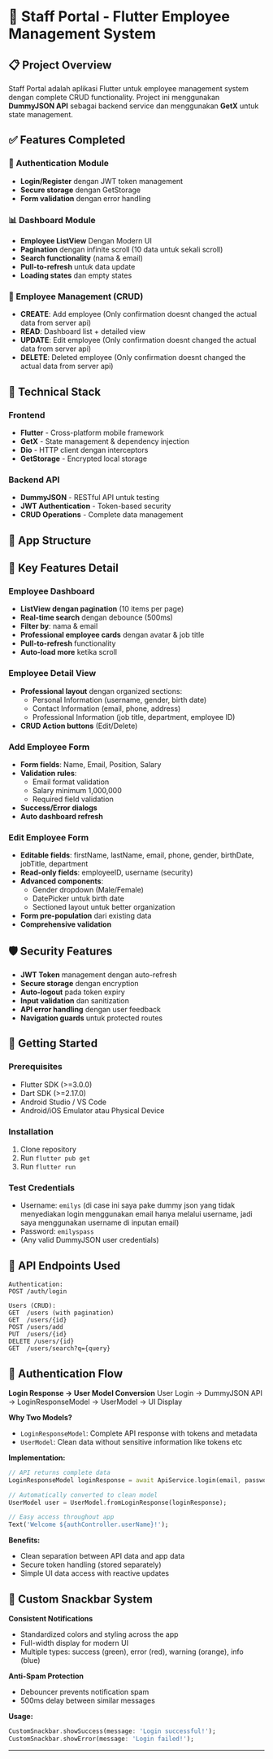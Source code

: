 # 🏢 Staff Portal - Flutter Employee Management System

## 📋 Project Overview

Staff Portal adalah aplikasi Flutter untuk employee management system dengan complete CRUD functionality. Project ini menggunakan **DummyJSON API** sebagai backend service dan menggunakan **GetX** untuk state management.

## ✅ Features Completed

### 🔐 Authentication Module
- **Login/Register** dengan JWT token management
- **Secure storage** dengan GetStorage
- **Form validation** dengan error handling

### 📊 Dashboard Module  
- **Employee ListView** Dengan Modern UI
- **Pagination** dengan infinite scroll (10 data untuk sekali scroll)
- **Search functionality** (nama & email)
- **Pull-to-refresh** untuk data update
- **Loading states** dan empty states

### 👤 Employee Management (CRUD)
- **CREATE**: Add employee (Only confirmation doesnt changed the actual data from server api)
- **READ**: Dashboard list + detailed view
- **UPDATE**: Edit employee (Only confirmation doesnt changed the actual data from server api)
- **DELETE**: Deleted employee (Only confirmation doesnt changed the actual data from server api)

## 🚀 Technical Stack

### Frontend
- **Flutter** - Cross-platform mobile framework
- **GetX** - State management & dependency injection
- **Dio** - HTTP client dengan interceptors
- **GetStorage** - Encrypted local storage

### Backend API
- **DummyJSON** - RESTful API untuk testing
- **JWT Authentication** - Token-based security
- **CRUD Operations** - Complete data management

## 📱 App Structure

## 🔧 Key Features Detail

### Employee Dashboard
- **ListView dengan pagination** (10 items per page)
- **Real-time search** dengan debounce (500ms)
- **Filter by**: nama & email
- **Professional employee cards** dengan avatar & job title
- **Pull-to-refresh** functionality
- **Auto-load more** ketika scroll

### Employee Detail View
- **Professional layout** dengan organized sections:
  - Personal Information (username, gender, birth date)
  - Contact Information (email, phone, address)
  - Professional Information (job title, department, employee ID)
- **CRUD Action buttons** (Edit/Delete)

### Add Employee Form
- **Form fields**: Name, Email, Position, Salary
- **Validation rules**:
  - Email format validation
  - Salary minimum 1,000,000
  - Required field validation
- **Success/Error dialogs**
- **Auto dashboard refresh**

### Edit Employee Form  
- **Editable fields**: firstName, lastName, email, phone, gender, birthDate, jobTitle, department
- **Read-only fields**: employeeID, username (security)
- **Advanced components**:
  - Gender dropdown (Male/Female)
  - DatePicker untuk birth date
  - Sectioned layout untuk better organization
- **Form pre-population** dari existing data
- **Comprehensive validation**

## 🛡️ Security Features

- **JWT Token** management dengan auto-refresh
- **Secure storage** dengan encryption
- **Auto-logout** pada token expiry
- **Input validation** dan sanitization
- **API error handling** dengan user feedback
- **Navigation guards** untuk protected routes

## 🚀 Getting Started

### Prerequisites
- Flutter SDK (>=3.0.0)
- Dart SDK (>=2.17.0)
- Android Studio / VS Code
- Android/iOS Emulator atau Physical Device

### Installation
1. Clone repository
2. Run `flutter pub get`
3. Run `flutter run`

### Test Credentials
- Username: `emilys` (di case ini saya pake dummy json yang tidak menyediakan login menggunakan email hanya
  melalui username, jadi saya menggunakan username di inputan email)
- Password: `emilyspass`
- (Any valid DummyJSON user credentials)

## 🔄 API Endpoints Used

```
Authentication:
POST /auth/login

Users (CRUD):  
GET  /users (with pagination)
GET  /users/{id}
POST /users/add
PUT  /users/{id}  
DELETE /users/{id}
GET  /users/search?q={query}
```

## 🔐 Authentication Flow

**Login Response → User Model Conversion**
User Login → DummyJSON API → LoginResponseModel → UserModel → UI Display

**Why Two Models?**
- `LoginResponseModel`: Complete API response with tokens and metadata
- `UserModel`: Clean data without sensitive information like tokens etc

**Implementation:**
```dart
// API returns complete data
LoginResponseModel loginResponse = await ApiService.login(email, password);

// Automatically converted to clean model
UserModel user = UserModel.fromLoginResponse(loginResponse);

// Easy access throughout app
Text('Welcome ${authController.userName}!');
```

**Benefits:**
- Clean separation between API data and app data
- Secure token handling (stored separately)
- Simple UI data access with reactive updates

## 📢 Custom Snackbar System

**Consistent Notifications**
- Standardized colors and styling across the app
- Full-width display for modern UI
- Multiple types: success (green), error (red), warning (orange), info (blue)

**Anti-Spam Protection**
- Debouncer prevents notification spam
- 500ms delay between similar messages

**Usage:**
```dart
CustomSnackbar.showSuccess(message: 'Login successful!');
CustomSnackbar.showError(message: 'Login failed!');
```

---